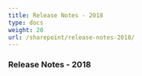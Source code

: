 ```yaml
---
title: Release Notes - 2018
type: docs
weight: 20
url: /sharepoint/release-notes-2018/
---
```


### **Release Notes - 2018**
